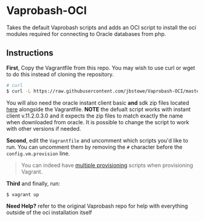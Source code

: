 # Vaprobash-OCI
Takes the default Vaprobash scripts and adds an OCI script to install the oci modules required for connecting to Oracle databases from php.

## Instructions

**First**, Copy the Vagrantfile from this repo. You may wish to use curl or wget to do this instead of cloning the repository.

```bash
# curl
$ curl -L https://raw.githubusercontent.com/jbstowe/Vaprobash-OCI/master/Vagrantfile > Vagrantfile

```

You will also need the oracle instant client basic **and** sdk zip files located [here](http://www.oracle.com/technetwork/topics/linuxx86-64soft-092277.html) alongside the Vagrantfile.
**NOTE** the defualt script works with instant client v.11.2.0.3.0 and it expects the zip files to match exactly the name when downloaded from oracle.  It is possible to change the script to work with other versions if needed.


**Second**, edit the `Vagrantfile` and uncomment which scripts you'd like to run. You can uncomment them by removing the `#` character before the `config.vm.provision` line.

> You can indeed have [multiple provisioning](http://docs.vagrantup.com/v2/provisioning/basic_usage.html) scripts when provisioning Vagrant.

**Third** and finally, run:

```bash
$ vagrant up
```

**Need Help?**
refer to the original Vaprobash repo for help with everything outside of the oci installation itself


